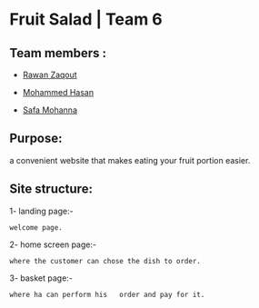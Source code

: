 
# Fruit Salad | Team 6

## Team members :
* [Rawan Zaqout](https://github.com/Rawanzaqout)

* [Mohammed Hasan](https://github.com/MohammedHasan-99)

* [Safa Mohanna](https://github.com/safamohanna95)


## Purpose:
 a convenient website that makes eating your fruit portion easier.

## Site structure:
1- landing page:-

    welcome page.

2- home screen page:-

    where the customer can chose the dish to order.

3- basket page:-

    where ha can perform his   order and pay for it.